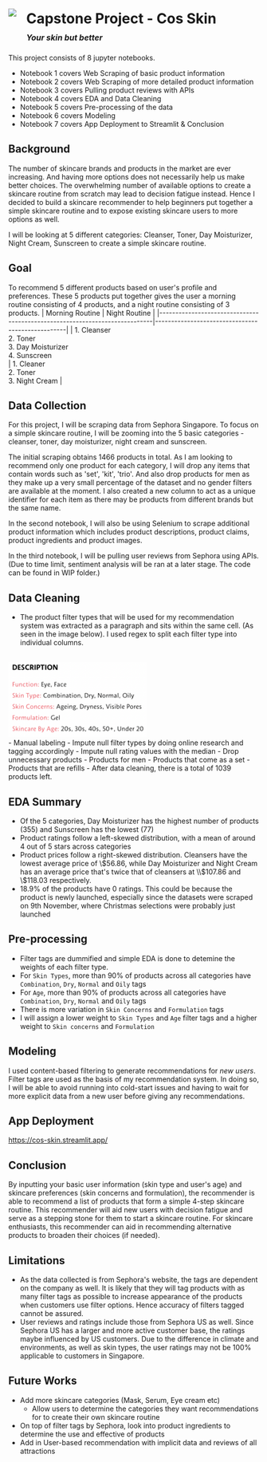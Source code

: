 <img src="../images/cs_logo_pink.png" style="float: left; margin: 36px 20px 0 0; height: 60px">

# Capstone Project - Cos Skin <br><i style = "font-size:16px">Your skin but better</i>

This project consists of 8 jupyter notebooks. 
- Notebook 1 covers Web Scraping of basic product information
- Notebook 2 covers Web Scraping of more detailed product information
- Notebook 3 covers Pulling product reviews with APIs
- Notebook 4 covers EDA and Data Cleaning
- Notebook 5 covers Pre-processing of the data
- Notebook 6 covers Modeling
- Notebook 7 covers App Deployment to Streamlit & Conclusion

## Background
The number of skincare brands and products in the market are ever increasing. And having more options does not necessarily help us make better choices. The overwhelming number of available options to create a skincare routine from scratch may lead to decision fatigue instead. Hence I decided to build a skincare recommender to help beginners put together a simple skincare routine and to expose existing skincare users to more options as well. <br>

I will be looking at 5 different categories: Cleanser, Toner, Day Moisturizer, Night Cream, Sunscreen to create a simple skincare routine.

## Goal
To recommend 5 different products based on user's profile and preferences. These 5 products put together gives the user a morning routine consisting of 4 products, and a night routine consisting of 3 products.
| Morning Routine                                                            | Night Routine                                    |
|----------------------------------------------------------------------------|--------------------------------------------------|
| 1. Cleanser<br>  2. Toner<br> 3. Day Moisturizer <br> 4. Sunscreen<br> | 1. Cleaner <br> 2. Toner<br> 3. Night Cream  |


## Data Collection
For this project, I will be scraping data from Sephora Singapore. To focus on a simple skincare routine, I will be zooming into the 5 basic categories - cleanser, toner, day moisturizer, night cream and sunscreen.

The initial scraping obtains 1466 products in total. As I am looking to recommend only one product for each category, I will drop any items that contain words such as 'set', 'kit', 'trio'. And also drop products for men as they make up a very small percentage of the dataset and no gender filters are available at the moment. I also created a new column to act as a unique identifier for each item as there may be products from different brands but the same name.

In the second notebook, I will also be using Selenium to scrape additional product information which includes product descriptions, product claims, product ingredients and product images.

In the third notebook, I will be pulling user reviews from Sephora using APIs. (Due to time limit, sentiment analysis will be ran at a later stage. The code can be found in WIP folder.)

## Data Cleaning
- The product filter types that will be used for my recommendation system was extracted as a paragraph and sits within the same cell. (As seen in the image below). I used regex to split each filter type into individual columns. <br><br>
<img src="./images/pdt_description.png" style = "height: 150px">
<br>
- Manual labeling
    - Impute null filter types by doing online research and tagging accordingly 
- Impute null rating values with the median
- Drop unnecessary products
    - Products for men 
    - Products that come as a set
    - Products that are refills
- After data cleaning, there is a total of 1039 products left. 

## EDA Summary
- Of the 5 categories, Day Moisturizer has the highest number of products (355) and Sunscreen has the lowest (77)
- Product ratings follow a left-skewed distribution, with a mean of around 4 out of 5 stars across categories
- Product prices follow a right-skewed distribution. Cleansers have the lowest average price of \\$56.86, while Day Moisturizer and Night Cream has an average price that's twice that of cleansers at \\$107.86 and \\$118.03 respectively.
- 18.9% of the products have 0 ratings. This could be because the product is newly launched, especially since the datasets were scraped on 9th November, where Christmas selections were probably just launched

## Pre-processing 
- Filter tags are dummified and simple EDA is done to detemine the weights of each filter type. 
- For `Skin Types`, more than 90% of products across all categories have `Combination`, `Dry`, `Normal` and `Oily` tags
- For `Age`, more than 90% of products across all categories have `Combination`, `Dry`, `Normal` and `Oily` tags
- There is more variation in `Skin Concerns` and `Formulation` tags
-  I will assign a lower weight to `Skin Types` and `Age` filter tags and a higher weight to `Skin concerns` and `Formulation` 

## Modeling
I used content-based filtering to generate recommendations for _new users_. Filter tags are used as the basis of my recommendation system. In doing so, I will be able to avoid running into cold-start issues and having to wait for more explicit data from a new user before giving any recommendations.

## App Deployment
https://cos-skin.streamlit.app/

## Conclusion

By inputting your basic user information (skin type and user's age) and skincare preferences (skin concerns and formulation), the recommender is able to recommend a list of products that form a simple 4-step skincare routine. This recommender will aid new users with decision fatigue and serve as a stepping stone for them to start a skincare routine. For skincare enthusiasts, this recommender can aid in recommending alternative products to broaden their choices (if needed).

## Limitations
- As the data collected is from Sephora's website, the tags are dependent on the company as well. It is likely that they will tag products with as many filter tags as possible to increase appearance of the products when customers use filter options. Hence accuracy of filters tagged cannot be assured.
- User reviews and ratings include those from Sephora US as well. Since Sephora US has a larger and more active customer base, the ratings maybe influenced by US customers. Due to the difference in climate and environments, as well as skin types, the user ratings may not be 100% applicable to customers in Singapore. 


## Future Works
- Add more skincare categories (Mask, Serum, Eye cream etc)
    - Allow users to determine the categories they want recommendations for to create their own skincare routine
- On top of filter tags by Sephora, look into product ingredients to determine the use and effective of products
- Add in User-based recommendation with implicit data and reviews of all attractions